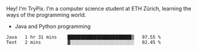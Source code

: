 Hey! I'm TryPix. I'm a computer science student at ETH Zürich, learning the ways of the programming world. 

- Java and Python programming


<!--START_SECTION:waka-->

```text
Java   1 hr 31 mins    ████████████████████████▒   97.55 %
Text   2 mins          ▓░░░░░░░░░░░░░░░░░░░░░░░░   02.45 %
```

<!--END_SECTION:waka-->
